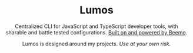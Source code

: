 <div align="center">

# Lumos

Centralized CLI for JavaScript and TypeScript developer tools, with sharable and battle tested
configurations. [Built on and powered by Beemo](https://github.com/beemojs/beemo).

Lumos is designed around my projects. _Use at your own risk._

</div>
